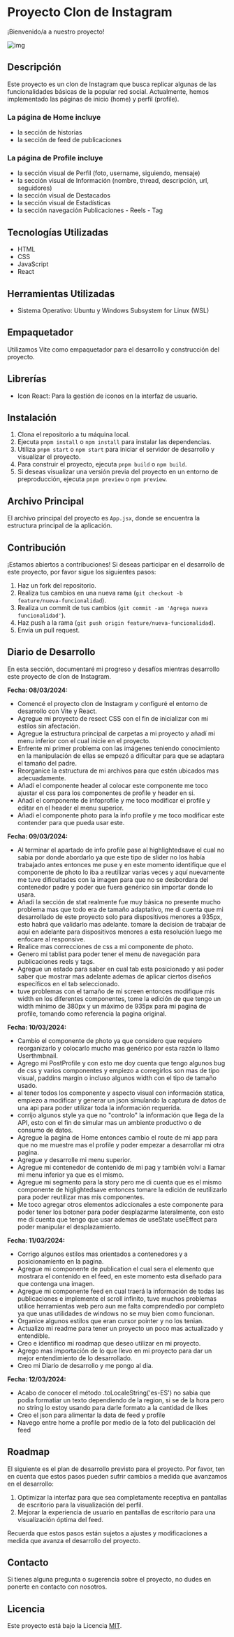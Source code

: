 # Proyecto Clon de Instagram

¡Bienvenido/a a nuestro proyecto!

![img](./HomeProfile.png)


## Descripción

Este proyecto es un clon de Instagram que busca replicar algunas de las funcionalidades básicas de la popular red social. Actualmente, hemos implementado las páginas de inicio (home) y perfil (profile). 

### La página de Home incluye 
- la sección de historias  
- la sección de feed de publicaciones

###  La página de Profile incluye 
- la sección visual de Perfil (foto, username, siguiendo, mensaje)
- la sección visual de Información (nombre, thread, descripción, url, seguidores)
- la sección visual de Destacados
- la sección visual de Estadísticas
- la sección navegación Publicaciones - Reels - Tag

## Tecnologías Utilizadas

- HTML
- CSS
- JavaScript
- React

## Herramientas Utilizadas

- Sistema Operativo: Ubuntu y Windows Subsystem for Linux (WSL)

## Empaquetador

Utilizamos Vite como empaquetador para el desarrollo y construcción del proyecto.

## Librerías

- Icon React: Para la gestión de iconos en la interfaz de usuario.

## Instalación

1. Clona el repositorio a tu máquina local.
2. Ejecuta `pnpm install` o `npm install` para instalar las dependencias.
3. Utiliza `pnpm start` o `npm start` para iniciar el servidor de desarrollo y visualizar el proyecto.
4. Para construir el proyecto, ejecuta `pnpm build` o `npm build`.
5. Si deseas visualizar una versión previa del proyecto en un entorno de preproducción, ejecuta `pnpm preview` o `npm preview`.

## Archivo Principal

El archivo principal del proyecto es `App.jsx`, donde se encuentra la estructura principal de la aplicación.

## Contribución

¡Estamos abiertos a contribuciones! Si deseas participar en el desarrollo de este proyecto, por favor sigue los siguientes pasos:

1. Haz un fork del repositorio.
2. Realiza tus cambios en una nueva rama (`git checkout -b feature/nueva-funcionalidad`).
3. Realiza un commit de tus cambios (`git commit -am 'Agrega nueva funcionalidad'`).
4. Haz push a la rama (`git push origin feature/nueva-funcionalidad`).
5. Envía un pull request.


## Diario de Desarrollo

En esta sección, documentaré mi progreso y desafíos mientras desarrollo este proyecto de clon de Instagram.

**Fecha: 08/03/2024:** 
- Comencé el proyecto clon de Instagram y configuré el entorno de desarrollo con Vite y React.
- Agregue mi proyecto de resect CSS con el fin de inicializar con mi estilos sin afectación.
- Agregue la estructura principal de carpetas a mi proyecto y añadí mi menu inferior con el cual inicie en el proyecto.
- Enfrente mi primer problema con las imágenes teniendo conocimiento en la manipulación de ellas se empezó a dificultar para que se adaptara el tamaño del padre.
- Reorganice la estructura de mi archivos para que estén ubicados mas adecuadamente.
- Añadí el componente header al colocar este componente me toco ajustar el css para los componentes de profile y header en si.
- Añadí el componente de infoprofile y me toco modificar el profile y editar en el header el menu superior.
- Añadí el componente photo para la info profile y me toco modificar este contender para que pueda usar este.

**Fecha: 09/03/2024:** 
- Al terminar el apartado de info profile pase al highlightedsave el cual no sabia por donde abordarlo ya que este tipo de slider no los había trabajado antes entonces me puse y en este momento identifique que el componente de photo lo iba a reutilizar varias veces y aquí nuevamente me tuve dificultades con la imagen para que no se desbordara del contenedor padre y poder que fuera genérico sin importar donde lo usara.
- Añadí la sección de stat realmente fue muy básica no presente mucho problema mas que todo era de tamaño adaptativo, me di cuenta que mi desarrollado de este proyecto solo para dispositivos menores a 935px, esto habrá que validarlo mas adelante. tomare la decision de trabajar de aquí en adelante para dispositivos menores a esta resolución luego me enfocare al responsive.
- Realice mas correcciones de css a mi componente de photo.
- Genero mi tablist para poder tener el menu de navegación para publicaciones reels y tags.
- Agregue un estado para saber en cual tab esta posicionado y asi poder saber que mostrar mas adelante ademas de aplicar ciertos diseños específicos en el tab seleccionado.
- tuve problemas con el tamaño de mi screen entonces modifique mis width en los diferentes componentes, tome la edición de que tengo un width mínimo de 380px y un máximo de 935px para mi pagina de profile, tomando como referencia la pagina original.

**Fecha: 10/03/2024:** 
- Cambio el componente de photo ya que considero que requiero reorganizarlo y colocarlo mucho mas genérico por esta razón lo llamo Userthmbnail.
- Agrego mi PostProfile y con esto me doy cuenta que tengo algunos bug de css y varios componentes y empiezo a corregirlos son mas de tipo visual, paddins margin o incluso algunos width con el tipo de tamaño usado.
- al tener todos los componente y aspecto visual con información statica, empiezo a modificar y generar un json simulando la captura de datos de una api para poder utilizar toda la información requerida.
- corrijo algunos style ya que no "controlo" la información que llega de la API, esto con el fin de simular mas un ambiente productivo o de consumo de datos.
- Agregue la pagina de Home entonces cambio el route de mi app para que no me muestre mas el profile y poder empezar a desarrollar mi otra pagina.
- Agregue y desarrolle mi menu superior.
- Agregue mi contenedor de contenido de mi pag y también volví a llamar mi menu inferior ya que es el mismo.
- Agregue mi segmento para la story pero me di cuenta que es el mismo componente de higlightedsave entonces tomare la edición de reutilizarlo para poder reutilizar mas mis componentes.
- Me toco agregar otros elementos adiccionales a este componente para poder tener los botoner para poder desplazarme lateralmente, con esto me di cuenta que tengo que usar ademas de useState useEffect para poder manipular el desplazamiento.

**Fecha: 11/03/2024:** 
- Corrigo algunos estilos mas orientados a contenedores y a posicionamiento en la pagina.
- Agregue mi componente de publication el cual sera el elemento que mostrara el contenido en el feed, en este momento esta diseñado para que contenga una imagen.
- Agregue mi componente feed en cual traerá la información de todas las publicaciones e implemente el scroll infinito, tuve muchos problemas utilice herramientas web pero aun me falta comprendedlo por completo ya que unas utilidades de windows no se muy bien como funcionan.
- Organice algunos estilos que eran cursor pointer y no los tenian.
- Actualizo mi readme para tener un proyecto un poco mas actualizado y entendible.
- Creo e identifico mi roadmap que deseo utilizar en mi proyecto.
- Agrego mas importación de lo que llevo en mi proyecto para dar un mejor entendimiento de lo desarrollado.
- Creo mi Diario de desarrollo y me pongo al dia.

**Fecha: 12/03/2024:**
- Acabo de conocer el método .toLocaleString('es-ES') no sabia que podia formatiar un texto dependiendo de la region, si se de la hora pero no string lo estoy usando para darle formato a la cantidad de likes
- Creo el json para alimentar la data de feed y profile
- Navego entre home a profile por medio de la foto del publicación del feed

## Roadmap

El siguiente es el plan de desarrollo previsto para el proyecto. Por favor, ten en cuenta que estos pasos pueden sufrir cambios a medida que avanzamos en el desarrollo:

1. Optimizar la interfaz para que sea completamente receptiva en pantallas de escritorio para la visualización del perfil.
2. Mejorar la experiencia de usuario en pantallas de escritorio para una visualización óptima del feed.

Recuerda que estos pasos están sujetos a ajustes y modificaciones a medida que avanza el desarrollo del proyecto.


## Contacto

Si tienes alguna pregunta o sugerencia sobre el proyecto, no dudes en ponerte en contacto con nosotros.

## Licencia

Este proyecto está bajo la Licencia [MIT](LICENSE).
